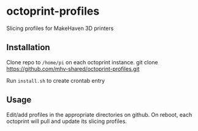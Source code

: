 # octoprint-profiles

Slicing profiles for MakeHaven 3D printers

## Installation

Clone repo to `/home/pi` on each octoprint instance.
git clone https://github.com/mhv-shared/octoprint-profiles.git

Run `install.sh` to create crontab entry

## Usage

Edit/add profiles in the appropriate directories on github. On reboot, each octoprint will pull and update its slicing profiles.

